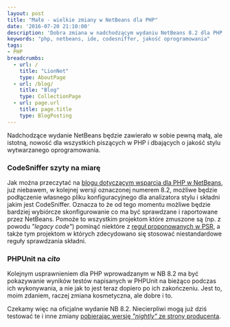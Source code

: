```yaml
---
layout: post
title: "Małe - wielkie zmiany w NetBeans dla PHP"
date: '2016-07-20 21:10:00'
description: 'Dobra zmiana w nadchodzącym wydaniu NetBeans 8.2 dla PHP'
keywords: "php, netbeans, ide, codesniffer, jakość oprogramowania"
tags:
- PHP
breadcrumbs:
  - url: /
    title: "LionNet"
    type: AboutPage
  - url: /blog/
    title: "Blog"
    type: CollectionPage
  - url: page.url
    title: page.title
    type: BlogPosting
---
```


Nadchodzące wydanie NetBeans będzie zawierało w sobie pewną małą, ale istotną,
nowość dla wszystkich piszących w PHP i dbających o jakość stylu wytwarzanego 
oprogramowania.

### CodeSniffer szyty na miarę

Jak można przeczytać na [blogu dotyczącym wsparcia dla PHP w NetBeans][1], już 
niebawem, w kolejnej wersji oznaczonej numerem 8.2, możliwe będzie podłączenie
własnego pliku konfiguracyjnego dla analizatora stylu i składni jakim jest 
CodeSniffer. Oznacza to że od tego momentu możliwe będzie bardziej wybiórcze 
skonfigurowanie co ma być sprawdzane i raportowane przez NetBeans. Pomoże to 
wszystkim projektom które zmuszone są (np. z powodu *"legacy code"*) pominąć
niektóre z [reguł proponowanych w PSR][2], a także tym projektom w których zdecydowano 
się stosować niestandardowe reguły sprawdzania składni.

### PHPUnit na *cito*

Kolejnym usprawnieniem dla PHP wprowadzanym w NB 8.2 ma być pokazywanie wyników
testów napisanych w PHPUnit na bieżąco podczas ich wykonywania, a nie jak to jest
teraz dopiero po ich zakończeniu. Jest to, moim zdaniem, raczej zmiana kosmetyczna,
ale dobre i to.

Czekamy więc na oficjalne wydanie NB 8.2. Niecierpliwi mogą już dziś testować te
i inne zmiany [pobierając wersję *"nightly"* ze strony producenta][3].

[1]: https://blogs.oracle.com/netbeansphp/entry/php_tools_minor_improvements
[2]: http://www.php-fig.org/psr/
[3]: http://bits.netbeans.org/dev/nightly/

